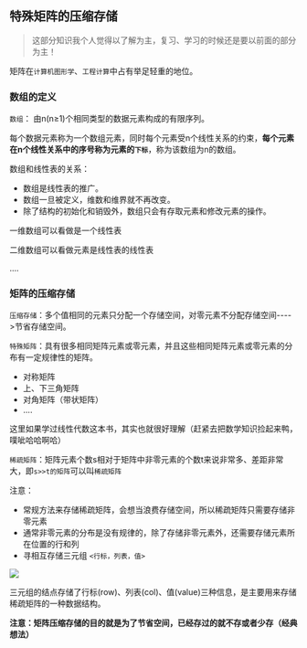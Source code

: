 <!--
 * @Description: 特殊矩阵的压缩存储
 * @Version: Beta1.0
 * @Author: 【B站&公众号】Rong姐姐好可爱
 * @Date: 2021-03-20 16:18:51
 * @LastEditors: 【B站&公众号】Rong姐姐好可爱
 * @LastEditTime: 2021-03-20 17:04:44
-->


## 特殊矩阵的压缩存储

> 这部分知识我个人觉得以了解为主，复习、学习的时候还是要以前面的部分为主！

矩阵在`计算机图形学`、`工程计算`中占有举足轻重的地位。


### 数组的定义

`数组`： 由n(n≥1)个相同类型的数据元素构成的有限序列。

每个数据元素称为一个数组元素，同时每个元素受n个线性关系的约束，**每个元素在n个线性关系中的序号称为元素的`下标`**，称为该数组为n的数组。

数组和线性表的关系：
- 数组是线性表的推广。
- 数组一旦被定义，维数和维界就不再改变。
- 除了结构的初始化和销毁外，数组只会有存取元素和修改元素的操作。


一维数组可以看做是一个线性表

二维数组可以看做元素是线性表的线性表

....


### 矩阵的压缩存储


`压缩存储`：多个值相同的元素只分配一个存储空间，对零元素不分配存储空间---->节省存储空间。

`特殊矩阵`：具有很多相同矩阵元素或零元素，并且这些相同矩阵元素或零元素的分布有一定规律性的矩阵。

- 对称矩阵
- 上、下三角矩阵
- 对角矩阵（带状矩阵）
- ....

这里如果学过线性代数这本书，其实也就很好理解（赶紧去把数学知识捡起来鸭，噗呲哈哈啊哈）

`稀疏矩阵`：矩阵元素个数s相对于矩阵中非零元素的个数t来说非常多、差距非常大，即`s>>t的矩阵`可以叫`稀疏矩阵`


注意：

- 常规方法来存储稀疏矩阵，会想当浪费存储空间，所以稀疏矩阵只需要存储非零元素
- 通常非零元素的分布是没有规律的，除了存储非零元素外，还需要存储元素所在位置的行和列
- 寻相互存储三元组 `<行标，列表，值>`



![](/./images/稀疏矩阵的存储变换.png)

三元组的结点存储了行标(row)、列表(col)、值(value)三种信息，是主要用来存储稀疏矩阵的一种数据结构。


**注意：矩阵压缩存储的目的就是为了节省空间，已经存过的就不存或者少存（经典想法）**